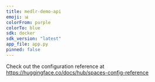 ```yaml
---
title: medlr-demo-api
emoji: 📊
colorFrom: purple
colorTo: blue
sdk: docker
sdk_version: "latest"
app_file: app.py
pinned: false
---
```


Check out the configuration reference at https://huggingface.co/docs/hub/spaces-config-reference
